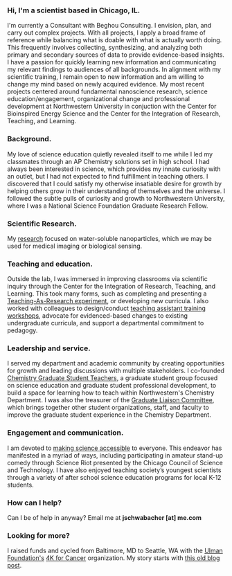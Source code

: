 ### Hi, I'm a scientist based in Chicago, IL.

I'm currently a Consultant with Beghou Consulting. I envision, plan, and carry out complex projects. With all projects, I apply a broad frame of reference while balancing what is doable with what is actually worth doing. This frequently involves collecting, synthesizing, and analyzing both primary and secondary sources of data to provide evidence-based insights. I have a passion for quickly learning new information and communicating my relevant findings to audiences of all backgrounds. In alignment with my scientific training, I remain open to new information and am willing to change my mind based on newly acquired evidence. My most recent projects centered around fundamental nanoscience research, science education/engagement, organizational change and professional development at Northwestern University in conjuction with the Center for Bioinspired Energy Science and the Center for the Integration of Research, Teaching, and Learning.

### Background.
My love of science education quietly revealed itself to me while I led my classmates through an AP Chemistry solutions set in high school. I had always been interested in science, which provides my innate curiosity with an outlet, but I had not expected to find fulfillment in teaching others. I discovered that I could satisfy my otherwise insatiable desire for growth by helping others grow in their understanding of themselves and the universe. I followed the subtle pulls of curiosity and growth to Northwestern University, where I was a National Science Foundation Graduate Research Fellow.

### Scientific Research.
My [research](/research) focused on water-soluble nanoparticles, which we may be used for medical imaging or biological sensing.

### Teaching and education.
Outside the lab, I was immersed in improving classrooms via scientific inquiry through the Center for the Integration of Research, Teaching, and Learning. This took many forms, such as completing and presenting a [Teaching-As-Research experiment](/teaching/teaching-as-research), or developing new curricula. I also worked with colleagues to design/conduct [teaching assistant training workshops](/teaching/training-gtas), advocate for evidenced-based changes to existing undergraduate curricula, and support a departmental commitment to pedagogy.

### Leadership and service.
I served my department and academic community by creating opportunities for growth and leading discussions with multiple stakeholders. I co-founded [Chemistry Graduate Student Teachers](/leadership), a graduate student group focused on science education and graduate student professional development, to build a space for learning how to teach within Northwestern's Chemistry Department. I was also the treasurer of the [Graduate Liaison Committee](/leadership), which brings together other student organizations, staff, and faculty to improve the graduate student experience in the Chemistry Department.

### Engagement and communication.
I am devoted to [making science accessible](/engagement) to everyone. This endeavor has manifested in a myriad of ways, including participating in amateur stand-up comedy through Science Riot presented by the Chicago Council of Science and Technology. I have also enjoyed teaching society’s youngest scientists through a variety of after school science education programs for local K-12 students.

### How can I help?
Can I be of help in anyway? Email me at **jschwabacher [at] me.com**

### Looking for more?
I raised funds and cycled from Baltimore, MD to Seattle, WA with the [Ulman Foundation's](https://ulmanfoundation.org) [4K for Cancer](https://4kforcancer.org/) organization. My story starts with [this old blog post](http://schwabacher4k.blogspot.com/2011/12/why-i-am-riding-4k.html).
